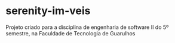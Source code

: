 # serenity-im-veis
Projeto criado para a disciplina de engenharia de software II do 5º semestre, na Faculdade de Tecnologia de Guarulhos
